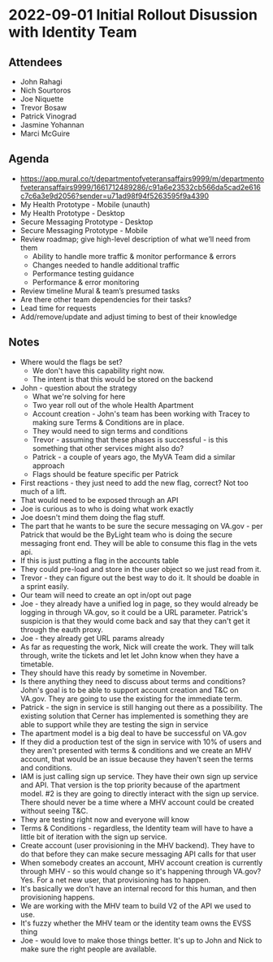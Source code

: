 # 2022-09-01 Initial Rollout Disussion with Identity Team

## Attendees
- John Rahagi
- Nich Sourtoros
- Joe Niquette
- Trevor Bosaw
- Patrick Vinograd
- Jasmine Yohannan
- Marci McGuire

## Agenda
- https://app.mural.co/t/departmentofveteransaffairs9999/m/departmentofveteransaffairs9999/1661712489286/c91a6e23532cb566da5cad2e616c7c6a3e9d2056?sender=u71ad98f94f5263595f9a4390
- My Health Prototype - Mobile (unauth)
- My Health Prototype - Desktop
- Secure Messaging Prototype - Desktop
- Secure Messaging Prototype - Mobile
- Review roadmap; give high-level description of what we’ll need from them
	- Ability to handle more traffic & monitor performance & errors
	- Changes needed to handle additional traffic
	- Performance testing guidance
	- Performance & error monitoring
- Review timeline Mural & team’s presumed tasks
- Are there other team dependencies for their tasks?
- Lead time for requests
- Add/remove/update and adjust timing to best of their knowledge


## Notes
- Where would the flags be set?
	- We don't have this capability right now. 
	- The intent is that this would be stored on the backend
- John - question about the strategy
	- What we're solving for here
	- Two year roll out of the whole Health Apartment
	- Account creation - John's team has been working with Tracey to making sure Terms & Conditions are in place. 
	- They would need to sign terms and conditions 
	- Trevor - assuming that these phases is successful - is this something that other services might also do?
	- Patrick - a couple of years ago, the MyVA Team did a similar approach
	- Flags should be feature specific per Patrick
- First reactions - they just need to add the new flag, correct?  Not too much of a lift. 
- That would need to be exposed through an API
- Joe is curious as to who is doing what work exactly
- Joe doesn't mind them doing the flag stuff. 
- The part that he wants to be sure the secure messaging on VA.gov - per Patrick that would be the ByLight team who is doing the secure messaging front end.  They will be able to consume this flag in the vets api. 
- If this is just putting a flag in the accounts table
- They could pre-load and store in the user object so we just read from it. 
- Trevor - they can figure out the best way to do it.  It should be doable in a sprint easily.
- Our team will need to create an opt in/opt out page
- Joe - they already have a unified log in page, so they would already be logging in through VA.gov, so it could be a URL parameter.  Patrick's suspicion is that they would come back and say that they can't get it through the eauth proxy.  
- Joe - they already get URL params already
- As far as requesting the work, Nick will create the work.  They will talk through, write the tickets and let let John know when they have a timetable. 
- They should have this ready by sometime in November.
- Is there anything they need to discuss about terms and conditions?  John's goal is to be able to support account creation and T&C on VA.gov.  They are going to use the existing for the immediate term.
- Patrick - the sign in service is still hanging out there as a possibility.  The existing solution that Cerner has implemented is something they are able to support while they are testing the sign in service
- The apartment model is a big deal to have be successful on VA.gov
- If they did a production test of the sign in service with 10% of users and they aren't presented with terms & conditions and we create an MHV account, that would be an issue because they haven't seen the terms and conditions.  
- IAM is just calling sign up service.  They have their own sign up service and API.  That version is the top priority because of the apartment model.  #2 is they are going to directly interact with the sign up service.  There should never be a time where a MHV account could be created without seeing T&C.
- They are testing right now and everyone will know
- Terms & Conditions - regardless, the Identity team will have to have a little bit of iteration with the sign up service. 
- Create account (user provisioning in the MHV backend).  They have to do that before they can make secure messaging API calls for that user
- When somebody creates an account, MHV account creation is currently through MHV - so this would change so it's happening through VA.gov?  Yes.  For a net new user, that provisioning has to happen.  
- It's basically we don't have an internal record for this human, and then provisioning happens. 
- We are working with the MHV team to build V2 of the API we used to use.
- It's fuzzy whether the MHV team or the identity team owns the EVSS thing
- Joe - would love to make those things better.  It's up to John and Nick to make sure the right people are available.

